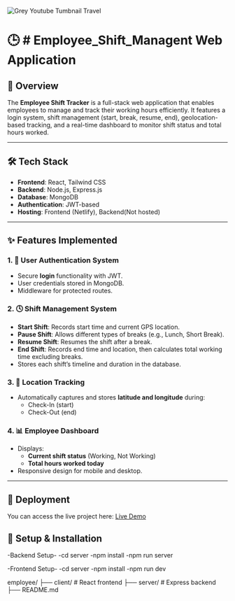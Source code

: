 
![Grey Youtube Tumbnail Travel](https://github.com/user-attachments/assets/aa93afe2-4744-462b-9a47-b9392c2407a9)

# 🕒 # Employee_Shift_Managent Web Application

## 🚀 Overview

The **Employee Shift Tracker** is a full-stack web application that enables employees to manage and track their working hours efficiently. It features a login system, shift management (start, break, resume, end), geolocation-based tracking, and a real-time dashboard to monitor shift status and total hours worked.

---

## 🛠️ Tech Stack

- **Frontend**: React, Tailwind CSS
- **Backend**: Node.js, Express.js
- **Database**: MongoDB
- **Authentication**: JWT-based
- **Hosting**: Frontend (Netlify), Backend(Not hosted)

---

## ✨ Features Implemented

### 1. 🔐 User Authentication System

- Secure **login** functionality with JWT.
- User credentials stored in MongoDB.
- Middleware for protected routes.

### 2. 🕓 Shift Management System

- **Start Shift**: Records start time and current GPS location.
- **Pause Shift**: Allows different types of breaks (e.g., Lunch, Short Break).
- **Resume Shift**: Resumes the shift after a break.
- **End Shift**: Records end time and location, then calculates total working time excluding breaks.
- Stores each shift’s timeline and duration in the database.

### 3. 📍 Location Tracking

- Automatically captures and stores **latitude and longitude** during:
  - Check-In (start)
  - Check-Out (end)

### 4. 📊 Employee Dashboard

- Displays:
  - **Current shift status** (Working, Not Working)
  - **Total hours worked today**
- Responsive design for mobile and desktop.

---
## 🚀 Deployment

You can access the live project here: [Live Demo](https://profound-daifuku-b10d06.netlify.app/)


## 🔧 Setup & Installation

-Backend Setup-
-cd server
-npm install
-npm run server

-Frontend Setup-
-cd server
-npm install
-npm run dev

employee/
├── client/ # React frontend
├── server/ # Express backend
├── README.md
